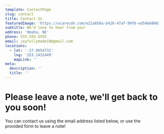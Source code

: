 ```yaml
---
template: ContactPage
slug: contact
title: Contact Us
featuredImage: 'https://ucarecdn.com/e22a858a-b420-47af-99f6-ed54b6860333/'
subtitle: We’d love to hear from you!
address: 'Omaha, NE'
phone: 555-555-5555
email: joyfullymade19@gmail.com
locations:
  - lat: '-27.9654732'
    lng: '153.2432449'
    mapLink: ''
meta:
  description: ''
  title: ''
---
```

# Please leave a note, we'll get back to you soon!

You can contact us using the email address listed below, or use the provided form to leave a note!
